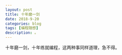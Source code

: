 ```yaml
---
layout: post
title: 十年磨一剑
date: 2018-9-20
categories: blog
tags: [编程随想]
description: 。
---
```

十年磨一剑，十年练就编程，这两种事同样道理，急不得。






